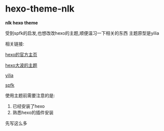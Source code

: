 # hexo-theme-nlk
**nlk hexo theme**

受到spfk的启发,也想改改hexo的主题,顺便温习一下相关的东西
主题原型是yilia

相关链接:

[hexo的官方主页](https://hexo.io/)

[hexo大波的主题](https://hexo.io/themes/)

[yilia](https://github.com/litten/hexo-theme-yilia)

[spfk](https://github.com/luuman/hexo-theme-spfk)


使用主题前需要注意的是:
1. 已经安装了hexo
2. 熟悉hexo的插件安装


先写这么多

